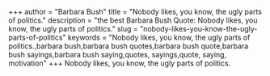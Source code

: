 +++
author = "Barbara Bush"
title = "Nobody likes, you know, the ugly parts of politics."
description = "the best Barbara Bush Quote: Nobody likes, you know, the ugly parts of politics."
slug = "nobody-likes-you-know-the-ugly-parts-of-politics"
keywords = "Nobody likes, you know, the ugly parts of politics.,barbara bush,barbara bush quotes,barbara bush quote,barbara bush sayings,barbara bush saying,quotes, sayings,quote, saying, motivation"
+++
Nobody likes, you know, the ugly parts of politics.
